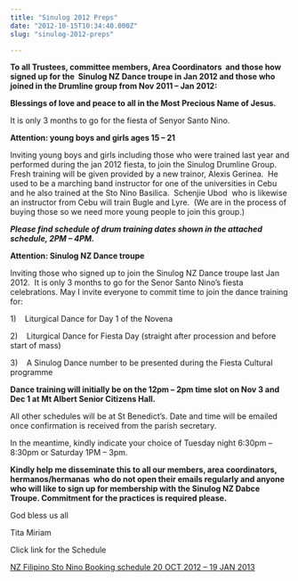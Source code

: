 ```yaml
---
title: "Sinulog 2012 Preps"
date: "2012-10-15T10:34:40.000Z"
slug: "sinulog-2012-preps"

---
```


**To all Trustees, committee members, Area Coordinators  and those how signed up for the  Sinulog NZ Dance troupe in Jan 2012 and those who joined in the Drumline group from Nov 2011 – Jan 2012:**

**Blessings of love and peace to all in the Most Precious Name of Jesus.**

It is only 3 months to go for the fiesta of Senyor Santo Nino.

**Attention: young boys and girls ages 15 – 21**

Inviting young boys and girls including those who were trained last year and performed during the jan 2012 fiesta, to join the Sinulog Drumline Group.  Fresh training will be given provided by a new trainor, Alexis Gerinea.  He used to be a marching band instructor for one of the universities in Cebu and he also trained at the Sto Nino Basilica.  Schenjie Ubod  who is likewise an instructor from Cebu will train Bugle and Lyre.  (We are in the process of buying those so we need more young people to join this group.)

**_Please find schedule of drum training dates shown in the attached schedule, 2PM – 4PM._**

**Attention: Sinulog NZ Dance troupe**

Inviting those who signed up to join the Sinulog NZ Dance troupe last Jan 2012.  It is only 3 months to go for the Senor Santo Nino’s fiesta celebrations. May I invite everyone to commit time to join the dance training for:

1)    Liturgical Dance for Day 1 of the Novena

2)    Liturgical Dance for Fiesta Day (straight after procession and before start of mass)

3)    A Sinulog Dance number to be presented during the Fiesta Cultural programme

**Dance training will initially be on the 12pm – 2pm time slot on Nov 3 and Dec 1 at Mt Albert Senior Citizens Hall.**

All other schedules will be at St Benedict’s. Date and time will be emailed once confirmation is received from the parish secretary.

In the meantime, kindly indicate your choice of Tuesday night 6:30pm – 8:30pm or Saturday 1PM – 3pm.

**Kindly help me disseminate this to all our members, area coordinators, hermanos/hermanas  who do not open their emails regularly and anyone who will like to sign up for membership with the Sinulog NZ Dabce Troupe. Commitment for the practices is required please.**

God bless us all

Tita Miriam

Click link for the Schedule

[NZ Filipino Sto Nino Booking schedule 20 OCT 2012 – 19 JAN 2013](http://santonino-nz.org/wp-content/uploads/2012/10/NZ-Filipino-Sto-Nino-Booking-schedule-20-OCT-2012-19-JAN-2013.docx)